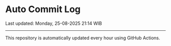 # Auto Commit Log

Last updated: Monday, 25-08-2025 21:14 WIB

---

This repository is automatically updated every hour using GitHub Actions.
